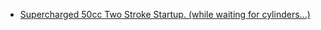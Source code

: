 - [Supercharged 50cc Two Stroke Startup. (while waiting for cylinders...)](https://youtu.be/kIcb7x7NytQ)
